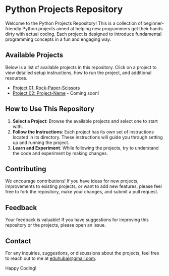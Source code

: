# Python Projects Repository

Welcome to the Python Projects Repository! This is a collection of beginner-friendly Python projects aimed at helping new programmers get their hands dirty with actual coding. Each project is designed to introduce fundamental programming concepts in a fun and engaging way.

## Available Projects

Below is a list of available projects in this repository. Click on a project to view detailed setup instructions, how to run the project, and additional resources.

- [Project 01: Rock-Paper-Scissors](./project-01-rock-paper-scissors/README_PROJECT_01.md)
- [Project 02: Project-Name](./project-02-project-name/README_PROJECT_02.md) - Coming soon!

## How to Use This Repository

1. **Select a Project**: Browse the available projects and select one to start with.
2. **Follow the Instructions**: Each project has its own set of instructions located in its directory. These instructions will guide you through setting up and running the project.
3. **Learn and Experiment**: While following the projects, try to understand the code and experiment by making changes.

## Contributing

We encourage contributions! If you have ideas for new projects, improvements to existing projects, or want to add new features, please feel free to fork the repository, make your changes, and submit a pull request.

## Feedback

Your feedback is valuable! If you have suggestions for improving this repository or the projects, please open an issue.

## Contact

For any inquiries, suggestions, or discussions about the projects, feel free to reach out to me at [eduhubai@gmail.com](mailto:eduhubai@gmail.com).



Happy Coding!
